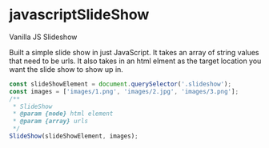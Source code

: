 # javascriptSlideShow
Vanilla JS Slideshow

Built a simple slide show in just JavaScript. It takes an array of string values that need to be urls. It also takes in an html elment as the target location you want the slide show to show up in.

```javascript
const slideShowElement = document.querySelector('.slideshow');
const images = ['images/1.png', 'images/2.jpg', 'images/3.png'];
/**
 * SlideShow
 * @param {node} html element 
 * @param {array} urls 
 */
SlideShow(slideShowElement, images);
```
